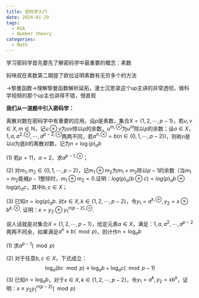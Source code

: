 ```yaml
---
title: 密码学入门
date: 2024-01-29
tags: 
  - RSA
  - Number theory
categories: 
  - Math
---
```


学习密码学首先要先了解密码学中最重要的概念：素数

妈咪叔在素数第二期提了欧拉证明素数有无穷多个的方法







->黎曼函数->理解黎曼函数解析延拓，漫士沉思录这个up主讲的非常透彻，做科学视频的那个up主也讲得不错，很直观



**我们从一道题中引入密码学：**

离散对数在密码学中有重要的应用。设$p$是素数，集合$X = \{1,2,\cdots,p-1\}$，若$u,v \in X, m \in \mathrm{N}$，记$u\otimes v$为$uv$除以$p$的余数，$u^{m,\otimes}$为$u^m$除以$p$的余数；设$a \in X$，$1,a,a^{2,\otimes}, \cdots,a^{p-2,\otimes}$两两不同，若$a^{n,\otimes}=b(n\in \{0,1,\cdots,p-2\})$，则称$n$是以$a$为底$b$的离散对数，记为$n=\log(p)_ab$

(1) 若$p=11$，$a=2$，求$a^{p-1,\otimes}$；

(2) 对$m_1,m_2 \in \{0,1,\cdots,p-2\}$，记$m_1\oplus m_2$为$m_1 +m_2$除以$p-1$的余数（当$m_1+m_2$能被$p-1$整除时，$m_1\oplus m_2 = 0$.证明：$log(p)_a(b\otimes c) = log(p)_ab\oplus log(p)_a c$，其中$b,c \in X$；

(3) 已知$n=log(p)_a b$. 对$x \in X, k \in \{1,2,\cdots,p-2\}$，令$y_1 = a^{k,\oplus},y_2 = x\otimes b^{k,\otimes}$. 证明：$x = y_2 \otimes y_1^{n(p-2), \otimes}$.



说人话就是对集合$X = \{1,2,\cdots,p-1\}$，给定元素$a \in X$，满足：$1,a,a^2,\cdots,a^{p-2}$两两不同余，如果满足$a^n \equiv b(\mod p)$，则计作$n=\log _a b$

(1) 求$a^{p-1}(\mod p)$

(2) 对于任意$b,c \in X$，下式成立：
$$
\log_a(bc \mod p) \equiv \log_a b + \log_a c (\mod p-1)
$$
(3) 已知$n = \log_a b$，对于$x \in X, k \in \{1,2,\cdots, p-2\}$，令$y_1 = a^k, y_2 = xb^k$，证明：$x \equiv y_2y_1^{n(p-2)}(\mod p)$

